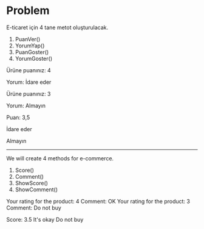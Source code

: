 # Problem
E-ticaret için 4 tane metot oluşturulacak.

1. PuanVer()
2. YorumYap()
3. PuanGoster()
4. YorumGoster()

Ürüne puanınız: 4 
<p>Yorum: İdare eder
<p>Ürüne puanınız: 3
<p>Yorum: Almayın

<p>Puan: 3,5
<p>İdare eder
<p>Almayın

-------------------------------------------------------------------------------------------

We will create 4 methods for e-commerce.

1. Score()
2. Comment()
3. ShowScore()
4. ShowComment()

Your rating for the product: 4
Comment: OK
Your rating for the product: 3
Comment: Do not buy

Score: 3.5
It's okay
Do not buy
